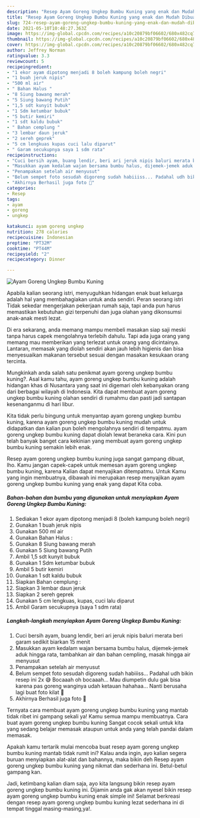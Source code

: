 ```yaml
---
description: "Resep Ayam Goreng Ungkep Bumbu Kuning yang enak dan Mudah Dibuat"
title: "Resep Ayam Goreng Ungkep Bumbu Kuning yang enak dan Mudah Dibuat"
slug: 724-resep-ayam-goreng-ungkep-bumbu-kuning-yang-enak-dan-mudah-dibuat
date: 2021-05-10T10:48:27.363Z
image: https://img-global.cpcdn.com/recipes/a10c20879bf06602/680x482cq70/ayam-goreng-ungkep-bumbu-kuning-foto-resep-utama.jpg
thumbnail: https://img-global.cpcdn.com/recipes/a10c20879bf06602/680x482cq70/ayam-goreng-ungkep-bumbu-kuning-foto-resep-utama.jpg
cover: https://img-global.cpcdn.com/recipes/a10c20879bf06602/680x482cq70/ayam-goreng-ungkep-bumbu-kuning-foto-resep-utama.jpg
author: Jeffrey Norman
ratingvalue: 3.3
reviewcount: 5
recipeingredient:
- "1 ekor ayam dipotong menjadi 8 boleh kampung boleh negri"
- "1 buah jeruk nipis"
- "500 ml air"
- " Bahan Halus "
- "8 Siung bawang merah"
- "5 Siung bawang Putih"
- "1,5 sdt kunyit bubuk"
- "1 Sdm ketumbar bubuk"
- "5 butir kemiri"
- "1 sdt kaldu bubuk"
- " Bahan cemplung "
- "3 lembar daun jeruk"
- "2 sereh geprek"
- "5 cm lengkuas kupas cuci lalu diparut"
- " Garam secukupnya saya 1 sdm rata"
recipeinstructions:
- "Cuci bersih ayam, buang lendir, beri ari jeruk nipis baluri merata beri garam sedikit biarkan 15 menit"
- "Masukkan ayam kedalam wajan bersama bumbu halus, dijemek-jemek aduk hingga rata, tambahkan air dan bahan cempling, masak hingga air menyusut"
- "Penampakan setelah air menyusut"
- "Belum sempet foto sesudah digoreng sudah habiiiss... Padahal udh bikin resep ini 2x 😅 Bocaaah oh bocaaah... Mau diumpetin dulu gak bisa karena pas goreng wanginya udah ketauan hahahaa... Nanti berusaha lagi buat foto kilat 😬"
- "Akhirnya Berhasil juga foto 🤣"
categories:
- Resep
tags:
- ayam
- goreng
- ungkep

katakunci: ayam goreng ungkep 
nutrition: 278 calories
recipecuisine: Indonesian
preptime: "PT32M"
cooktime: "PT44M"
recipeyield: "2"
recipecategory: Dinner

---
```



![Ayam Goreng Ungkep Bumbu Kuning](https://img-global.cpcdn.com/recipes/a10c20879bf06602/680x482cq70/ayam-goreng-ungkep-bumbu-kuning-foto-resep-utama.jpg)

Apabila kalian seorang istri, menyuguhkan hidangan enak buat keluarga adalah hal yang membahagiakan untuk anda sendiri. Peran seorang istri Tidak sekedar mengerjakan pekerjaan rumah saja, tapi anda pun harus memastikan kebutuhan gizi terpenuhi dan juga olahan yang dikonsumsi anak-anak mesti lezat.

Di era  sekarang, anda memang mampu membeli masakan siap saji meski tanpa harus capek mengolahnya terlebih dahulu. Tapi ada juga orang yang memang mau memberikan yang terlezat untuk orang yang dicintainya. Lantaran, memasak yang diolah sendiri akan jauh lebih higienis dan bisa menyesuaikan makanan tersebut sesuai dengan masakan kesukaan orang tercinta. 



Mungkinkah anda salah satu penikmat ayam goreng ungkep bumbu kuning?. Asal kamu tahu, ayam goreng ungkep bumbu kuning adalah hidangan khas di Nusantara yang saat ini digemari oleh kebanyakan orang dari berbagai wilayah di Indonesia. Kita dapat membuat ayam goreng ungkep bumbu kuning olahan sendiri di rumahmu dan pasti jadi santapan kesenanganmu di hari libur.

Kita tidak perlu bingung untuk menyantap ayam goreng ungkep bumbu kuning, karena ayam goreng ungkep bumbu kuning mudah untuk didapatkan dan kalian pun boleh mengolahnya sendiri di tempatmu. ayam goreng ungkep bumbu kuning dapat diolah lewat beraneka cara. Kini pun telah banyak banget cara kekinian yang membuat ayam goreng ungkep bumbu kuning semakin lebih enak.

Resep ayam goreng ungkep bumbu kuning juga sangat gampang dibuat, lho. Kamu jangan capek-capek untuk memesan ayam goreng ungkep bumbu kuning, karena Kalian dapat menyajikan ditempatmu. Untuk Kamu yang ingin membuatnya, dibawah ini merupakan resep menyajikan ayam goreng ungkep bumbu kuning yang enak yang dapat Kita coba.

<!--inarticleads1-->

##### Bahan-bahan dan bumbu yang digunakan untuk menyiapkan Ayam Goreng Ungkep Bumbu Kuning:

1. Sediakan 1 ekor ayam dipotong menjadi 8 (boleh kampung boleh negri)
1. Gunakan 1 buah jeruk nipis
1. Gunakan 500 ml air
1. Gunakan  Bahan Halus :
1. Gunakan 8 Siung bawang merah
1. Gunakan 5 Siung bawang Putih
1. Ambil 1,5 sdt kunyit bubuk
1. Gunakan 1 Sdm ketumbar bubuk
1. Ambil 5 butir kemiri
1. Gunakan 1 sdt kaldu bubuk
1. Siapkan  Bahan cemplung :
1. Siapkan 3 lembar daun jeruk
1. Siapkan 2 sereh geprek
1. Gunakan 5 cm lengkuas, kupas, cuci lalu diparut
1. Ambil  Garam secukupnya (saya 1 sdm rata)




<!--inarticleads2-->

##### Langkah-langkah menyiapkan Ayam Goreng Ungkep Bumbu Kuning:

1. Cuci bersih ayam, buang lendir, beri ari jeruk nipis baluri merata beri garam sedikit biarkan 15 menit
1. Masukkan ayam kedalam wajan bersama bumbu halus, dijemek-jemek aduk hingga rata, tambahkan air dan bahan cempling, masak hingga air menyusut
1. Penampakan setelah air menyusut
1. Belum sempet foto sesudah digoreng sudah habiiiss... Padahal udh bikin resep ini 2x 😅 Bocaaah oh bocaaah... Mau diumpetin dulu gak bisa karena pas goreng wanginya udah ketauan hahahaa... Nanti berusaha lagi buat foto kilat 😬
1. Akhirnya Berhasil juga foto 🤣




Ternyata cara membuat ayam goreng ungkep bumbu kuning yang mantab tidak ribet ini gampang sekali ya! Kamu semua mampu membuatnya. Cara buat ayam goreng ungkep bumbu kuning Sangat cocok sekali untuk kita yang sedang belajar memasak ataupun untuk anda yang telah pandai dalam memasak.

Apakah kamu tertarik mulai mencoba buat resep ayam goreng ungkep bumbu kuning mantab tidak rumit ini? Kalau anda ingin, ayo kalian segera buruan menyiapkan alat-alat dan bahannya, maka bikin deh Resep ayam goreng ungkep bumbu kuning yang nikmat dan sederhana ini. Betul-betul gampang kan. 

Jadi, ketimbang kalian diam saja, ayo kita langsung bikin resep ayam goreng ungkep bumbu kuning ini. Dijamin anda gak akan nyesel bikin resep ayam goreng ungkep bumbu kuning enak simple ini! Selamat berkreasi dengan resep ayam goreng ungkep bumbu kuning lezat sederhana ini di tempat tinggal masing-masing,ya!.

